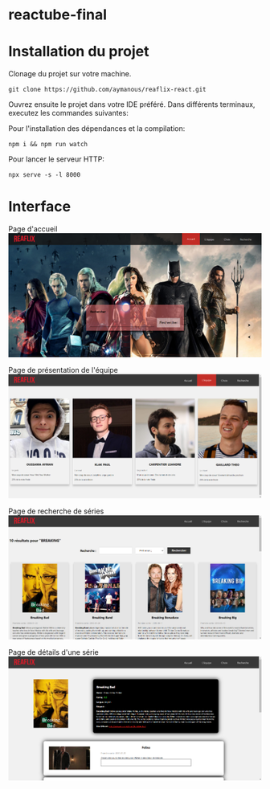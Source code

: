 # reactube-final

# Installation du projet

Clonage du projet sur votre machine.
```
git clone https://github.com/aymanous/reaflix-react.git
```

Ouvrez ensuite le projet dans votre IDE préféré.
Dans différents terminaux, executez les commandes suivantes:

Pour l'installation des dépendances et la compilation:
```
npm i && npm run watch
```

Pour lancer le serveur HTTP:
```
npx serve -s -l 8000
```

# Interface

Page d'accueil
![Page d'accueil](images/readme/home.png)

Page de présentation de l'équipe
![Page de présentation de l'équipe](images/readme/team.png)

Page de recherche de séries
![Page de recherche de serie](images/readme/search.png)

Page de détails d'une série
![Page de détails d'une série](images/readme/serieDetails.png)
